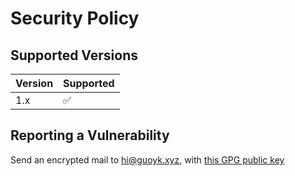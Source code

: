 # Security Policy

## Supported Versions

| Version | Supported          |
| ------- | ------------------ |
| 1.x     | :white_check_mark: |

## Reporting a Vulnerability

Send an encrypted mail to hi@guoyk.xyz, with [this GPG public key](https://guoyk.xyz/gpg/133641b2.asc.txt)
